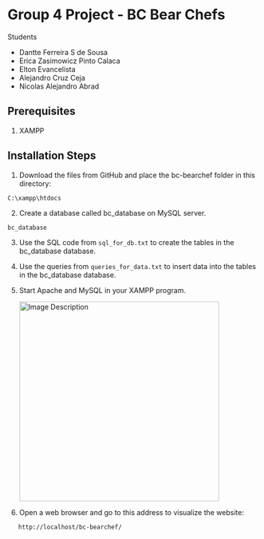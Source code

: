 # Group 4 Project - BC Bear Chefs
Students
* Dantte Ferreira S de Sousa
* Erica Zasimowicz Pinto Calaca
* Elton Evancelista
* Alejandro Cruz Ceja
* Nicolas Alejandro Abrad
## Prerequisites
1. XAMPP
 
## Installation Steps
1. Download the files from GitHub and place the bc-bearchef folder in this directory:
```
C:\xampp\htdocs
```
2. Create a database called bc_database on MySQL server.
```
bc_database
```
3. Use the SQL code from `sql_for_db.txt` to create the tables in the bc_database database.
4. Use the queries from `queries_for_data.txt` to insert data into the tables in the bc_database database.
5. Start Apache and MySQL in your XAMPP program. <br>
   
   <img src="https://github.com/DantteSousa/Group4Project/assets/15451346/2df70b82-caa6-413e-ba3b-32987f172505" alt="Image Description" width="400">

6. Open a web browser and go to this address to visualize the website:
```
   http://localhost/bc-bearchef/
   ```

